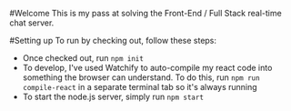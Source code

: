 #Welcome
This is my pass at solving the Front-End / Full Stack real-time chat server.  

#Setting up
To run by checking out, follow these steps:
* Once checked out, run `npm init`
* To develop, I've used Watchify to auto-compile my react code into something the browser can understand.  To do this, run `npm run compile-react` in a separate terminal tab so it's always running
* To start the node.js server, simply run `npm start`
